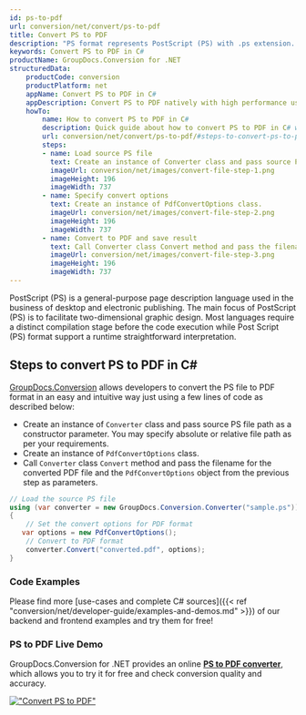 ```yaml
---
id: ps-to-pdf
url: conversion/net/convert/ps-to-pdf
title: Convert PS to PDF
description: "PS format represents PostScript (PS) with .ps extension. Learn how to convert PS to PDF file programmatically in C# language using GroupDocs.Conversion for .NET library."
keywords: Convert PS to PDF in C#
productName: GroupDocs.Conversion for .NET
structuredData:
    productCode: conversion
    productPlatform: net
    appName: Convert PS to PDF in C#
    appDescription: Convert PS to PDF natively with high performance using C# language and server side GroupDocs.Conversion for .NET APIs, without the use of any software like Microsoft or Open Office.
    howTo:
        name: How to convert PS to PDF in C# 
        description: Quick guide about how to convert PS to PDF in C# with high performance and accuracy.
        url: conversion/net/convert/ps-to-pdf/#steps-to-convert-ps-to-pdf-in-c
        steps:
        - name: Load source PS file 
          text: Create an instance of Converter class and pass source PS file path as a constructor parameter. You may specify absolute or relative file path as per your requirements. 
          imageUrl: conversion/net/images/convert-file-step-1.png
          imageHeight: 196
          imageWidth: 737
        - name: Specify convert options 
          text: Create an instance of PdfConvertOptions class.
          imageUrl: conversion/net/images/convert-file-step-2.png
          imageHeight: 196
          imageWidth: 737
        - name: Convert to PDF and save result 
          text: Call Converter class Convert method and pass the filename for the converted HTML file and the PdfConvertOptions object from the previous step as parameters.
          imageUrl: conversion/net/images/convert-file-step-3.png
          imageHeight: 196
          imageWidth: 737
---
```


PostScript (PS) is a general-purpose page description language used in the business of desktop and electronic publishing. The main focus of PostScript (PS) is to facilitate two-dimensional graphic design. Most languages require a distinct compilation stage before the code execution while Post Script (PS) format support a runtime straightforward interpretation.

## Steps to convert PS to PDF in C#

[GroupDocs.Conversion](https://products.groupdocs.com/conversion/net) allows developers to convert the PS file to PDF format in an easy and intuitive way just using a few lines of code as described below:

* Create an instance of `Converter` class and pass source PS file path as a constructor parameter. You may specify absolute or relative file path as per your requirements. 
* Create an instance of `PdfConvertOptions` class.
* Call `Converter` class `Convert` method and pass the filename for the converted PDF file and the `PdfConvertOptions` object from the previous step as parameters.

```csharp
// Load the source PS file
using (var converter = new GroupDocs.Conversion.Converter("sample.ps"))
{
    // Set the convert options for PDF format
   var options = new PdfConvertOptions();
    // Convert to PDF format
    converter.Convert("converted.pdf", options);
}
```

### Code Examples

Please find more [use-cases and complete C# sources]({{< ref "conversion/net/developer-guide/examples-and-demos.md" >}}) of our backend and frontend examples and try them for free!

### PS to PDF Live Demo

GroupDocs.Conversion for .NET provides an online [**PS to PDF converter**](https://products.groupdocs.app/conversion/ps-to-pdf), which allows you to try it for free and check conversion quality and accuracy.

[!["Convert PS to PDF"](conversion/net/images/convert-to-pdf/convert-ps-to-pdf.png)](https://products.groupdocs.app/conversion/ps-to-pdf)